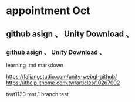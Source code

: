 # appointment Oct
## github asign 、 Unity Download 、
### github asign 、 Unity Download 、
learning .md markdown 

https://faliangstudio.com/unity-webgl-github/
https://ithelp.ithome.com.tw/articles/10267002

test1120
test 1 branch test

